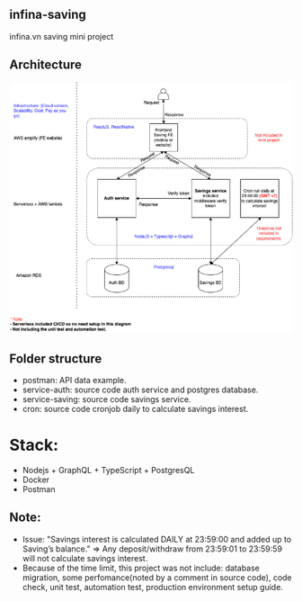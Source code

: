 ## infina-saving
infina.vn saving mini project

## Architecture
![Architecture](./Saving%20Project%20Architecture.drawio.png?raw=true "Architecture")

## Folder structure
- postman: API data example.
- service-auth: source code auth service and postgres database.
- service-saving: source code savings service.
- cron: source code cronjob daily to calculate savings interest.

# Stack:
- Nodejs + GraphQL + TypeScript + PostgresQL
- Docker
- Postman

## Note:
- Issue:  "Savings interest is calculated DAILY at 23:59:00 and added up to Saving’s balance." => Any deposit/withdraw from 23:59:01 to 23:59:59 will not calculate savings interest.
- Because of the time limit, this project was not include: database migration, some perfomance(noted by a comment in source code), code check, unit test, automation test, production environment setup guide.
